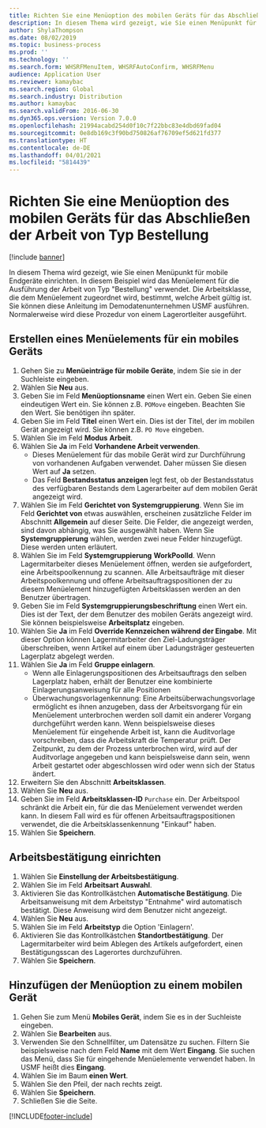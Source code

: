 ```yaml
---
title: Richten Sie eine Menüoption des mobilen Geräts für das Abschließen der Arbeit von Typ Bestellung
description: In diesem Thema wird gezeigt, wie Sie einen Menüpunkt für mobile Endgeräte einrichten.
author: ShylaThompson
ms.date: 08/02/2019
ms.topic: business-process
ms.prod: ''
ms.technology: ''
ms.search.form: WHSRFMenuItem, WHSRFAutoConfirm, WHSRFMenu
audience: Application User
ms.reviewer: kamaybac
ms.search.region: Global
ms.search.industry: Distribution
ms.author: kamaybac
ms.search.validFrom: 2016-06-30
ms.dyn365.ops.version: Version 7.0.0
ms.openlocfilehash: 21994acabd254d0f10c7f22bbc83e4dbd69fad04
ms.sourcegitcommit: 0e8db169c3f90bd750826af76709ef5d621fd377
ms.translationtype: HT
ms.contentlocale: de-DE
ms.lasthandoff: 04/01/2021
ms.locfileid: "5814439"
---
```

# <a name="set-up-a-mobile-device-menu-item-for-completing-work-of-type-purchase-order"></a>Richten Sie eine Menüoption des mobilen Geräts für das Abschließen der Arbeit von Typ Bestellung

[!include [banner](../../includes/banner.md)]

In diesem Thema wird gezeigt, wie Sie einen Menüpunkt für mobile Endgeräte einrichten. In diesem Beispiel wird das Menüelement für die Ausführung der Arbeit von Typ "Bestellung" verwendet. Die Arbeitsklasse, die dem Menüelement zugeordnet wird, bestimmt, welche Arbeit gültig ist. Sie können diese Anleitung im Demodatenunternehmen USMF ausführen. Normalerweise wird diese Prozedur von einem Lagerortleiter ausgeführt.


## <a name="create-a-mobile-device-menu-item"></a>Erstellen eines Menüelements für ein mobiles Geräts
1. Gehen Sie zu **Menüeinträge für mobile Geräte**, indem Sie sie in der Suchleiste eingeben.
2. Wählen Sie **Neu** aus.
3. Geben Sie im Feld **Menüoptionsname** einen Wert ein. Geben Sie einen eindeutigen Wert ein. Sie können z.B. `POMove` eingeben. Beachten Sie den Wert. Sie benötigen ihn später.  
4. Geben Sie im Feld **Titel** einen Wert ein. Dies ist der Titel, der im mobilen Gerät angezeigt wird. Sie können z.B. `PO Move` eingeben.  
5. Wählen Sie im Feld **Modus** **Arbeit**.
6. Wählen Sie **Ja** im Feld **Vorhandene Arbeit verwenden**.
    - Dieses Menüelement für das mobile Gerät wird zur Durchführung von vorhandenen Aufgaben verwendet. Daher müssen Sie diesen Wert auf **Ja** setzen.  
    - Das Feld **Bestandsstatus anzeigen** legt fest, ob der Bestandsstatus des verfügbaren Bestands dem Lagerarbeiter auf dem mobilen Gerät angezeigt wird.  
7. Wählen Sie im Feld **Gerichtet von** **Systemgruppierung**. Wenn Sie im Feld **Gerichtet von** etwas auswählen, erscheinen zusätzliche Felder im Abschnitt **Allgemein** auf dieser Seite. Die Felder, die angezeigt werden, sind davon abhängig, was Sie ausgewählt haben. Wenn Sie **Systemgruppierung** wählen, werden zwei neue Felder hinzugefügt. Diese werden unten erläutert.  
8. Wählen Sie im Feld **Systemgruppierung** **WorkPoolId**. Wenn Lagermitarbeiter dieses Menüelement öffnen, werden sie aufgefordert, eine Arbeitspoolkennung zu scannen. Alle Arbeitsaufträge mit dieser Arbeitspoolkennung und offene Arbeitsauftragspositionen der zu diesem Menüelement hinzugefügten Arbeitsklassen werden an den Benutzer übertragen.  
9. Geben Sie im Feld **Systemgruppierungsbeschriftung** einen Wert ein. Dies ist der Text, der dem Benutzer des mobilen Geräts angezeigt wird. Sie können beispielsweise **Arbeitsplatz** eingeben.  
10. Wählen Sie **Ja** im Feld **Override Kennzeichen während der Eingabe**. Mit dieser Option können Lagermitarbeiter den Ziel-Ladungsträger überschreiben, wenn Artikel auf einem über Ladungsträger gesteuerten Lagerplatz abgelegt werden.  
11. Wählen Sie **Ja** im Feld **Gruppe einlagern**.
    - Wenn alle Einlagerungspositionen des Arbeitsauftrags den selben Lagerplatz haben, erhält der Benutzer eine kombinierte Einlagerungsanweisung für alle Positionen 
    - Überwachungsvorlagenkennung: Eine Arbeitsüberwachungsvorlage ermöglicht es ihnen anzugeben, dass der Arbeitsvorgang für ein Menüelement unterbrochen werden soll damit ein anderer Vorgang durchgeführt werden kann. Wenn beispielsweise dieses Menüelement für eingehende Arbeit ist, kann die Auditvorlage vorschreiben, dass die Arbeitskraft die Temperatur prüft. Der Zeitpunkt, zu dem der Prozess unterbrochen wird, wird auf der Auditvorlage angegeben und kann beispielsweise dann sein, wenn Arbeit gestartet oder abgeschlossen wird oder wenn sich der Status ändert.  
12. Erweitern Sie den Abschnitt **Arbeitsklassen**.
13. Wählen Sie **Neu** aus.
14. Geben Sie im Feld **Arbeitsklassen-ID** `Purchase` ein. Der Arbeitspool schränkt die Arbeit ein, für die das Menüelement verwendet werden kann. In diesem Fall wird es für offenen Arbeitsauftragspositionen verwendet, die die Arbeitsklassenkennung "Einkauf" haben.  
15. Wählen Sie **Speichern**.

## <a name="set-up-work-confirmation"></a>Arbeitsbestätigung einrichten
1. Wählen Sie **Einstellung der Arbeitsbestätigung**.
2. Wählen Sie im Feld **Arbeitsart** **Auswahl**.
3. Aktivieren Sie das Kontrollkästchen **Automatische Bestätigung**. Die Arbeitsanweisung mit dem Arbeitstyp "Entnahme" wird automatisch bestätigt. Diese Anweisung wird dem Benutzer nicht angezeigt.  
4. Wählen Sie **Neu** aus.
5. Wählen Sie im Feld **Arbeitstyp** die Option 'Einlagern'.
6. Aktivieren Sie das Kontrollkästchen **Standortbestätigung**. Der Lagermitarbeiter wird beim Ablegen des Artikels aufgefordert, einen Bestätigungsscan des Lagerortes durchzuführen.  
7. Wählen Sie **Speichern**.

## <a name="add-the-menu-item-to-a-mobile-device-menu"></a>Hinzufügen der Menüoption zu einem mobilen Gerät
1. Gehen Sie zum Menü **Mobiles Gerät**, indem Sie es in der Suchleiste eingeben.
2. Wählen Sie **Bearbeiten** aus.
3. Verwenden Sie den Schnellfilter, um Datensätze zu suchen. Filtern Sie beispielsweise nach dem Feld **Name** mit dem Wert **Eingang**. Sie suchen das Menü, dass Sie für eingehende Menüelemente verwendet haben. In USMF heißt dies **Eingang**.  
4. Wählen Sie im Baum **einen Wert**.
5. Wählen Sie den Pfeil, der nach rechts zeigt.
6. Wählen Sie **Speichern**.
7. Schließen Sie die Seite.


[!INCLUDE[footer-include](../../../includes/footer-banner.md)]